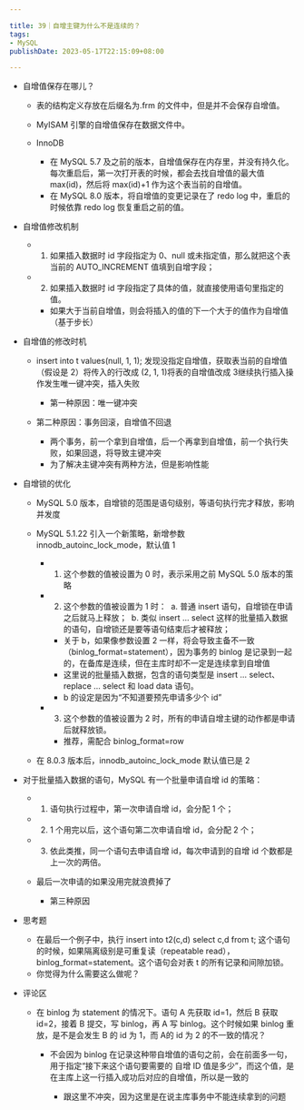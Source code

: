 ```yaml
---

title: 39｜自增主键为什么不是连续的？
tags:
- MySQL
publishDate: 2023-05-17T22:15:09+08:00

---
```


- 自增值保存在哪儿？

  - 表的结构定义存放在后缀名为.frm 的文件中，但是并不会保存自增值。
  - MyISAM 引擎的自增值保存在数据文件中。
  - InnoDB

    - 在 MySQL 5.7 及之前的版本，自增值保存在内存里，并没有持久化。每次重启后，第一次打开表的时候，都会去找自增值的最大值 max(id)，然后将 max(id)+1 作为这个表当前的自增值。
    - 在 MySQL 8.0 版本，将自增值的变更记录在了 redo log 中，重启的时候依靠 redo log 恢复重启之前的值。

- 自增值修改机制

  - 1. 如果插入数据时 id 字段指定为 0、null 或未指定值，那么就把这个表当前的 AUTO_INCREMENT 值填到自增字段；
  - 2. 如果插入数据时 id 字段指定了具体的值，就直接使用语句里指定的值。

    - 如果大于当前自增值，则会将插入的值的下一个大于的值作为自增值（基于步长）

- 自增值的修改时机

  - insert into t values(null, 1, 1); 发现没指定自增值，获取表当前的自增值（假设是 2）将传入的行改成 (2, 1, 1)将表的自增值改成 3继续执行插入操作发生唯一键冲突，插入失败

    - 第一种原因：唯一键冲突

  - 第二种原因：事务回滚，自增值不回退

    - 两个事务，前一个拿到自增值，后一个再拿到自增值，前一个执行失败，如果回退，将导致主键冲突
    - 为了解决主键冲突有两种方法，但是影响性能

- 自增锁的优化

  - MySQL 5.0 版本，自增锁的范围是语句级别，等语句执行完才释放，影响并发度
  - MySQL 5.1.22 引入一个新策略，新增参数 innodb_autoinc_lock_mode，默认值 1

    - 1. 这个参数的值被设置为 0 时，表示采用之前 MySQL 5.0 版本的策略
    - 2. 这个参数的值被设置为 1 时：  a. 普通 insert 语句，自增锁在申请之后就马上释放；  b. 类似 insert … select 这样的批量插入数据的语句，自增锁还是要等语句结束后才被释放；

      - 关于 b，如果像参数设置 2 一样，将会导致主备不一致（binlog_format=statement），因为事务的 binlog 是记录到一起的，在备库是连续，但在主库时却不一定是连续拿到自增值
      - 这里说的批量插入数据，包含的语句类型是 insert … select、replace … select 和 load data 语句。
      - b 的设定是因为“不知道要预先申请多少个 id”

    - 3. 这个参数的值被设置为 2 时，所有的申请自增主键的动作都是申请后就释放锁。

      - 推荐，需配合 binlog_format=row

  - 在 8.0.3 版本后，innodb_autoinc_lock_mode 默认值已是 2

- 对于批量插入数据的语句，MySQL 有一个批量申请自增 id 的策略：

  - 1. 语句执行过程中，第一次申请自增 id，会分配 1 个；
  - 2. 1 个用完以后，这个语句第二次申请自增 id，会分配 2 个；
  - 3. 依此类推，同一个语句去申请自增 id，每次申请到的自增 id 个数都是上一次的两倍。
  - 最后一次申请的如果没用完就浪费掉了

    - 第三种原因

- 思考题

  - 在最后一个例子中，执行 insert into t2(c,d) select c,d from t; 这个语句的时候，如果隔离级别是可重复读（repeatable read），binlog_format=statement。这个语句会对表 t 的所有记录和间隙加锁。
  - 你觉得为什么需要这么做呢？

- 评论区

  - 在 binlog 为 statement 的情况下。语句 A 先获取 id=1，然后 B 获取 id=2，接着 B 提交，写 binlog，再 A 写 binlog。这个时候如果 binlog 重放，是不是会发生 B 的 id 为 1，而 A的 id 为 2 的不一致的情况？

    - 不会因为 binlog 在记录这种带自增值的语句之前，会在前面多一句，用于指定“接下来这个语句要需要的 自增 ID 值是多少”，而这个值，是在主库上这一行插入成功后对应的自增值，所以是一致的

      - 跟这里不冲突，因为这里是在说主库事务中不能连续拿到的问题
